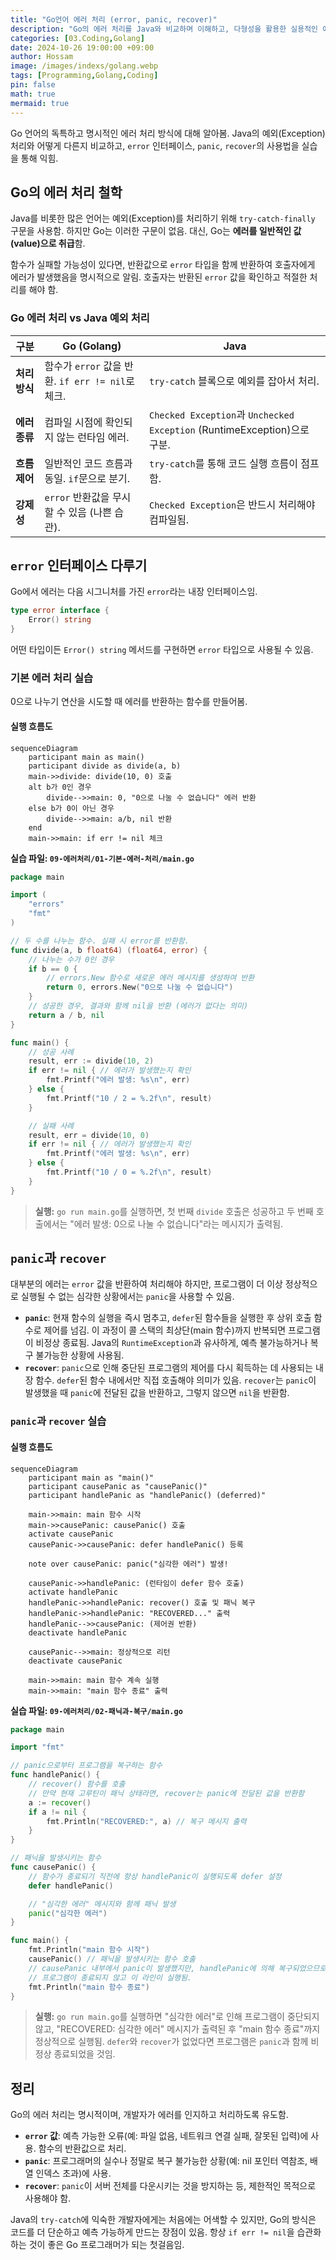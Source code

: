 ```yaml
---
title: "Go언어 에러 처리 (error, panic, recover)"
description: "Go의 에러 처리를 Java와 비교하며 이해하고, 다형성을 활용한 실용적인 예제를 다룸."
categories: [03.Coding,Golang]
date: 2024-10-26 19:00:00 +09:00
author: Hossam
image: /images/indexs/golang.webp
tags: [Programming,Golang,Coding]
pin: false
math: true
mermaid: true
---
```


Go 언어의 독특하고 명시적인 에러 처리 방식에 대해 알아봄. Java의 예외(Exception) 처리와 어떻게 다른지 비교하고, `error` 인터페이스, `panic`, `recover`의 사용법을 실습을 통해 익힘.

## Go의 에러 처리 철학

Java를 비롯한 많은 언어는 예외(Exception)를 처리하기 위해 `try-catch-finally` 구문을 사용함. 하지만 Go는 이러한 구문이 없음. 대신, Go는 **에러를 일반적인 값(value)으로 취급**함.

함수가 실패할 가능성이 있다면, 반환값으로 `error` 타입을 함께 반환하여 호출자에게 에러가 발생했음을 명시적으로 알림. 호출자는 반환된 `error` 값을 확인하고 적절한 처리를 해야 함.

### Go 에러 처리 vs Java 예외 처리

| 구분 | Go (Golang) | Java |
|---|---|---|
| **처리 방식** | 함수가 `error` 값을 반환. `if err != nil`로 체크. | `try-catch` 블록으로 예외를 잡아서 처리. |
| **에러 종류** | 컴파일 시점에 확인되지 않는 런타임 에러. | `Checked Exception`과 `Unchecked Exception` (RuntimeException)으로 구분. |
| **흐름 제어** | 일반적인 코드 흐름과 동일. `if`문으로 분기. | `try-catch`를 통해 코드 실행 흐름이 점프함. |
| **강제성** | `error` 반환값을 무시할 수 있음 (나쁜 습관). | `Checked Exception`은 반드시 처리해야 컴파일됨. |

## `error` 인터페이스 다루기

Go에서 에러는 다음 시그니처를 가진 `error`라는 내장 인터페이스임.

```go
type error interface {
    Error() string
}
```

어떤 타입이든 `Error() string` 메서드를 구현하면 `error` 타입으로 사용될 수 있음.

### 기본 에러 처리 실습

0으로 나누기 연산을 시도할 때 에러를 반환하는 함수를 만들어봄.

#### 실행 흐름도

```mermaid
sequenceDiagram
    participant main as main()
    participant divide as divide(a, b)
    main->>divide: divide(10, 0) 호출
    alt b가 0인 경우
        divide-->>main: 0, "0으로 나눌 수 없습니다" 에러 반환
    else b가 0이 아닌 경우
        divide-->>main: a/b, nil 반환
    end
    main->>main: if err != nil 체크
```

**실습 파일: `09-에러처리/01-기본-에러-처리/main.go`**

```go
package main

import (
	"errors"
	"fmt"
)

// 두 수를 나누는 함수. 실패 시 error를 반환함.
func divide(a, b float64) (float64, error) {
	// 나누는 수가 0인 경우
	if b == 0 {
		// errors.New 함수로 새로운 에러 메시지를 생성하여 반환
		return 0, errors.New("0으로 나눌 수 없습니다")
	}
	// 성공한 경우, 결과와 함께 nil을 반환 (에러가 없다는 의미)
	return a / b, nil
}

func main() {
	// 성공 사례
	result, err := divide(10, 2)
	if err != nil { // 에러가 발생했는지 확인
		fmt.Printf("에러 발생: %s\n", err)
	} else {
		fmt.Printf("10 / 2 = %.2f\n", result)
	}

	// 실패 사례
	result, err = divide(10, 0)
	if err != nil { // 에러가 발생했는지 확인
		fmt.Printf("에러 발생: %s\n", err)
	} else {
		fmt.Printf("10 / 0 = %.2f\n", result)
	}
}
```

> **실행:** `go run main.go`를 실행하면, 첫 번째 `divide` 호출은 성공하고 두 번째 호출에서는 "에러 발생: 0으로 나눌 수 없습니다"라는 메시지가 출력됨.

## `panic`과 `recover`

대부분의 에러는 `error` 값을 반환하여 처리해야 하지만, 프로그램이 더 이상 정상적으로 실행될 수 없는 심각한 상황에서는 `panic`을 사용할 수 있음.

- **`panic`**: 현재 함수의 실행을 즉시 멈추고, `defer`된 함수들을 실행한 후 상위 호출 함수로 제어를 넘김. 이 과정이 콜 스택의 최상단(main 함수)까지 반복되면 프로그램이 비정상 종료됨. Java의 `RuntimeException`과 유사하게, 예측 불가능하거나 복구 불가능한 상황에 사용됨.
- **`recover`**: `panic`으로 인해 중단된 프로그램의 제어를 다시 획득하는 데 사용되는 내장 함수. `defer`된 함수 내에서만 직접 호출해야 의미가 있음. `recover`는 `panic`이 발생했을 때 `panic`에 전달된 값을 반환하고, 그렇지 않으면 `nil`을 반환함.

### `panic`과 `recover` 실습

#### 실행 흐름도

```mermaid
sequenceDiagram
    participant main as "main()"
    participant causePanic as "causePanic()"
    participant handlePanic as "handlePanic() (deferred)"

    main->>main: main 함수 시작
    main->>causePanic: causePanic() 호출
    activate causePanic
    causePanic->>causePanic: defer handlePanic() 등록
    
    note over causePanic: panic("심각한 에러") 발생!
    
    causePanic->>handlePanic: (런타임이 defer 함수 호출)
    activate handlePanic
    handlePanic->>handlePanic: recover() 호출 및 패닉 복구
    handlePanic->>handlePanic: "RECOVERED..." 출력
    handlePanic-->>causePanic: (제어권 반환)
    deactivate handlePanic
    
    causePanic-->>main: 정상적으로 리턴
    deactivate causePanic
    
    main->>main: main 함수 계속 실행
    main->>main: "main 함수 종료" 출력
```

**실습 파일: `09-에러처리/02-패닉과-복구/main.go`**

```go
package main

import "fmt"

// panic으로부터 프로그램을 복구하는 함수
func handlePanic() {
	// recover() 함수를 호출
	// 만약 현재 고루틴이 패닉 상태라면, recover는 panic에 전달된 값을 반환함
	a := recover()
	if a != nil {
		fmt.Println("RECOVERED:", a) // 복구 메시지 출력
	}
}

// 패닉을 발생시키는 함수
func causePanic() {
	// 함수가 종료되기 직전에 항상 handlePanic이 실행되도록 defer 설정
	defer handlePanic()

	// "심각한 에러" 메시지와 함께 패닉 발생
	panic("심각한 에러")
}

func main() {
	fmt.Println("main 함수 시작")
	causePanic() // 패닉을 발생시키는 함수 호출
	// causePanic 내부에서 panic이 발생했지만, handlePanic에 의해 복구되었으므로
	// 프로그램이 종료되지 않고 이 라인이 실행됨.
	fmt.Println("main 함수 종료")
}
```

> **실행:** `go run main.go`를 실행하면 "심각한 에러"로 인해 프로그램이 중단되지 않고, "RECOVERED: 심각한 에러" 메시지가 출력된 후 "main 함수 종료"까지 정상적으로 실행됨. `defer`와 `recover`가 없었다면 프로그램은 `panic`과 함께 비정상 종료되었을 것임.

## 정리

Go의 에러 처리는 명시적이며, 개발자가 에러를 인지하고 처리하도록 유도함.

- **`error` 값**: 예측 가능한 오류(예: 파일 없음, 네트워크 연결 실패, 잘못된 입력)에 사용. 함수의 반환값으로 처리.
- **`panic`**: 프로그래머의 실수나 정말로 복구 불가능한 상황(예: nil 포인터 역참조, 배열 인덱스 초과)에 사용.
- **`recover`**: `panic`이 서버 전체를 다운시키는 것을 방지하는 등, 제한적인 목적으로 사용해야 함.

Java의 `try-catch`에 익숙한 개발자에게는 처음에는 어색할 수 있지만, Go의 방식은 코드를 더 단순하고 예측 가능하게 만드는 장점이 있음. 항상 `if err != nil`을 습관화하는 것이 좋은 Go 프로그래머가 되는 첫걸음임.
